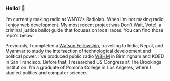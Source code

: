 ### Hello! 👋

<!--
**elibenton/elibenton** is a ✨ _special_ ✨ repository because its `README.md` (this file) appears on your GitHub profile.

Here are some ideas to get you started:

- 🔭 I’m currently working on ...
- 🌱 I’m currently learning ...
- 👯 I’m looking to collaborate on ...
- 🤔 I’m looking for help with ...
- 💬 Ask me about ...
- 📫 How to reach me: ...
- 😄 Pronouns: ...
- ⚡ Fun fact: ...
-->

I'm currently making radio at WNYC's Radiolab. When I'm not making radio, I enjoy web development. My most recent project was [Don't Wait, Vote!](https://dontwait.vote/), a criminal justice ballot guide that focuses on local races. You can find those repo's below.

Previously, I completed a [Watson Fellowship](http://51.watson.foundation/fellows/eli-cohen.html), travelling to India, Nepal, and Myanmar to study the intersection of technological development and political power. I've produced public radio [WBHM](https://wbhm.org/author/eliunitedgmail-com/) in Birmingham and KQED in San Francisco. Before that, I researched US Congress at The Brookings Institution. I'm a graduate of Pomona College in Los Angeles, where I studied politics and computer science.

